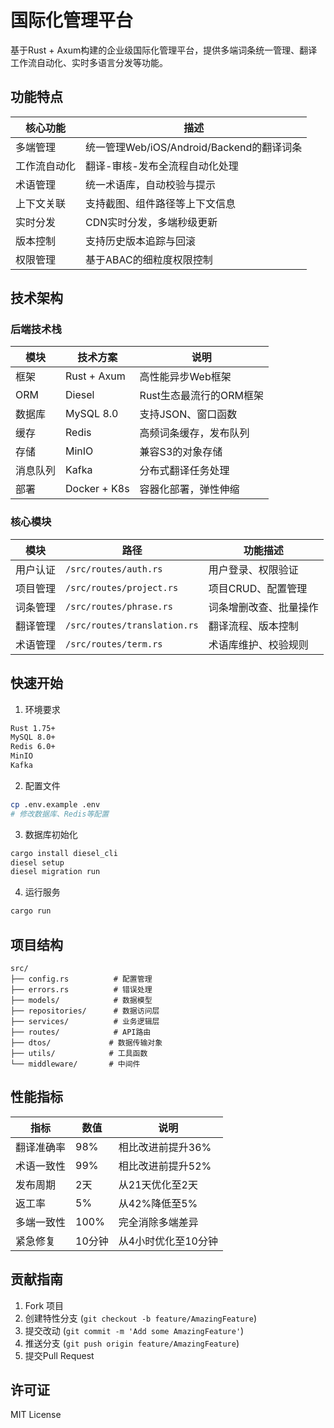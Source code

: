 # 国际化管理平台

基于Rust + Axum构建的企业级国际化管理平台，提供多端词条统一管理、翻译工作流自动化、实时多语言分发等功能。

## 功能特点

| 核心功能 | 描述 |
|---------|------|
| 多端管理 | 统一管理Web/iOS/Android/Backend的翻译词条 |
| 工作流自动化 | 翻译-审核-发布全流程自动化处理 |
| 术语管理 | 统一术语库，自动校验与提示 |
| 上下文关联 | 支持截图、组件路径等上下文信息 |
| 实时分发 | CDN实时分发，多端秒级更新 |
| 版本控制 | 支持历史版本追踪与回滚 |
| 权限管理 | 基于ABAC的细粒度权限控制 |

## 技术架构

### 后端技术栈

| 模块 | 技术方案 | 说明 |
|------|----------|------|
| 框架 | Rust + Axum | 高性能异步Web框架 |
| ORM | Diesel | Rust生态最流行的ORM框架 |
| 数据库 | MySQL 8.0 | 支持JSON、窗口函数 |
| 缓存 | Redis | 高频词条缓存，发布队列 |
| 存储 | MinIO | 兼容S3的对象存储 |
| 消息队列 | Kafka | 分布式翻译任务处理 |
| 部署 | Docker + K8s | 容器化部署，弹性伸缩 |

### 核心模块

| 模块 | 路径 | 功能描述 |
|------|------|----------|
| 用户认证 | `/src/routes/auth.rs` | 用户登录、权限验证 |
| 项目管理 | `/src/routes/project.rs` | 项目CRUD、配置管理 |
| 词条管理 | `/src/routes/phrase.rs` | 词条增删改查、批量操作 |
| 翻译管理 | `/src/routes/translation.rs` | 翻译流程、版本控制 |
| 术语管理 | `/src/routes/term.rs` | 术语库维护、校验规则 |

## 快速开始

1. 环境要求
```bash
Rust 1.75+
MySQL 8.0+
Redis 6.0+
MinIO
Kafka
```

2. 配置文件
```bash
cp .env.example .env
# 修改数据库、Redis等配置
```

3. 数据库初始化
```bash
cargo install diesel_cli
diesel setup
diesel migration run
```

4. 运行服务
```bash
cargo run
```

## 项目结构

```
src/
├── config.rs          # 配置管理
├── errors.rs          # 错误处理
├── models/            # 数据模型
├── repositories/      # 数据访问层
├── services/          # 业务逻辑层
├── routes/            # API路由
├── dtos/             # 数据传输对象
├── utils/            # 工具函数
└── middleware/       # 中间件
```

## 性能指标

| 指标 | 数值 | 说明 |
|------|------|------|
| 翻译准确率 | 98% | 相比改进前提升36% |
| 术语一致性 | 99% | 相比改进前提升52% |
| 发布周期 | 2天 | 从21天优化至2天 |
| 返工率 | 5% | 从42%降低至5% |
| 多端一致性 | 100% | 完全消除多端差异 |
| 紧急修复 | 10分钟 | 从4小时优化至10分钟 |

## 贡献指南

1. Fork 项目
2. 创建特性分支 (`git checkout -b feature/AmazingFeature`)
3. 提交改动 (`git commit -m 'Add some AmazingFeature'`)
4. 推送分支 (`git push origin feature/AmazingFeature`)
5. 提交Pull Request

## 许可证

MIT License
